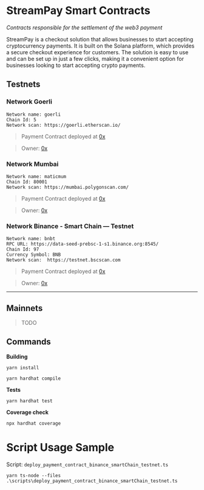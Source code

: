 # StreamPay Smart Contracts

*Contracts responsible for the settlement of the web3 payment*

StreamPay is a checkout solution that allows businesses to start accepting cryptocurrency payments. It is built on the Solana platform, which provides a secure checkout experience for customers. The solution is easy to use and can be set up in just a few clicks, making it a convenient option for businesses looking to start accepting crypto payments.

## Testnets

### Network **Goerli**

```
Network name: goerli
Chain Id: 5
Network scan: https://goerli.etherscan.io/
````

> Payment Contract deployed at [0x](https://goerli.etherscan.io/address/)

> Owner: [0x](https://goerli.etherscan.io/address/0x)

### Network **Mumbai**

```
Network name: maticmum
Chain Id: 80001
Network scan: https://mumbai.polygonscan.com/
````

> Payment Contract deployed at [0x](https://mumbai.polygonscan.com/address/0x)

> Owner: [0x](https://mumbai.polygonscan.com/address/0x)

### Network **Binance - Smart Chain — Testnet**

```
Network name: bnbt
RPC URL: https://data-seed-prebsc-1-s1.binance.org:8545/
Chain Id: 97
Currency Symbol: BNB
Network scan:  https://testnet.bscscan.com
````

> Payment Contract deployed at [0x](https://testnet.bscscan.com/address/0x)

> Owner: [0x](https://testnet.bscscan.com/address/0x)
_____

## Mainnets 

> TODO

## Commands

**Building**

```
yarn install
```

```
yarn hardhat compile
```

**Tests**

```
yarn hardhat test
```

**Coverage check**

```
npx hardhat coverage
```

# Script Usage Sample

Script: ``deploy_payment_contract_binance_smartChain_testnet.ts``

```
yarn ts-node --files .\scripts\deploy_payment_contract_binance_smartChain_testnet.ts
```
